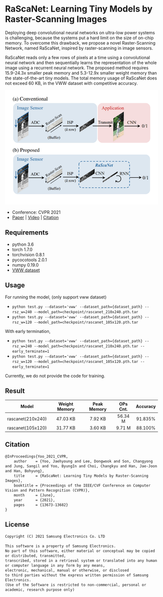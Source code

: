 # RaScaNet: Learning Tiny Models by Raster-Scanning Images

Deploying deep convolutional neural networks on ultra-low power systems is challenging,
because the systems put a hard limit on the size of on-chip memory.
To overcome this drawback, we propose a novel Raster-Scanning Network, named RaScaNet,
inspired by raster-scanning in image sensors.

RaScaNet reads only a few rows of pixels at a time using a convolutional neural network
and then sequentially learns the representation of the whole image using
a recurrent neural network. The proposed method requires 15.9-24.3x smaller peak memory
and 5.3-12.9x smaller weight memory than the state-of-the-art tiny models.
The total memory usage of RaScaNet does not exceed 60 KB, in the VWW dataset with competitive accuracy.

<img src="./image/overview.png" width="600px">

- Conference: CVPR 2021
- [Paper](https://openaccess.thecvf.com/content/CVPR2021/papers/Yoo_RaScaNet_Learning_Tiny_Models_by_Raster-Scanning_Images_CVPR_2021_paper.pdf)
| [Video](https://youtu.be/MpVrKMD9ceo)
| [Citation](#citation)

## Requirements

- python 3.6
- torch 1.7.0
- torchvision 0.8.1
- pycocotools 2.0.1
- numpy 0.19.0
- [VWW dataset](https://github.com/Mxbonn/visualwakewords)

## Usage

For running the model, (only support vww dataset)

- `python test.py --dataset='vww' --dataset_path={dataset_path} --rsz_w=240 --model_path=checkpoint/rascanet_210x240.pth.tar`
- `python test.py --dataset='vww' --dataset_path={dataset_path} --rsz_w=120 --model_path=checkpoint/rascanet_105x120.pth.tar`

With early termination,

- `python test.py --dataset='vww' --dataset_path={dataset_path} --rsz_w=240 --model_path=checkpoint/rascanet_210x240.pth.tar --early_terminate=1`
- `python test.py --dataset='vww' --dataset_path={dataset_path} --rsz_w=120 --model_path=checkpoint/rascanet_105x120.pth.tar --early_terminate=1`

Currently, we do not provide the code for training.

## Result

|Model|Weight Memory|Peak Memory|OPs Cnt.|Accuracy|
|:---:|:-----------:|:---------:|:------:|:------:|
| rascanet(210x240) | 47.03 KB | 7.92 KB | 56.34 M | 91.835% |
| rascanet(105x120) | 31.77 KB | 3.60 KB | 9.71 M | 88.100% |

## Citation
```angular2
@InProceedings{Yoo_2021_CVPR,
    author    = {Yoo, Jaehyoung and Lee, Dongwook and Son, Changyong and Jung, Sangil and Yoo, ByungIn and Choi, Changkyu and Han, Jae-Joon and Han, Bohyung},
    title     = {RaScaNet: Learning Tiny Models by Raster-Scanning Images},
    booktitle = {Proceedings of the IEEE/CVF Conference on Computer Vision and Pattern Recognition (CVPR)},
    month     = {June},
    year      = {2021},
    pages     = {13673-13682}
}
```

## License
```
Copyright (C) 2021 Samsung Electronics Co. LTD

This software is a property of Samsung Electronics.
No part of this software, either material or conceptual may be copied or distributed, transmitted,
transcribed, stored in a retrieval system or translated into any human or computer language in any form by any means,
electronic, mechanical, manual or otherwise, or disclosed
to third parties without the express written permission of Samsung Electronics.
(Use of the Software is restricted to non-commercial, personal or academic, research purpose only)
```